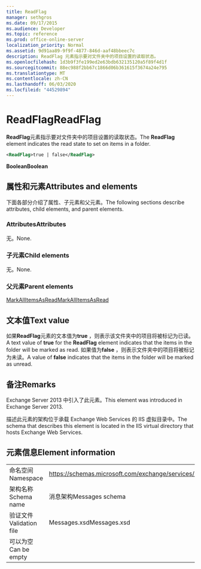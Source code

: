 ```yaml
---
title: ReadFlag
manager: sethgros
ms.date: 09/17/2015
ms.audience: Developer
ms.topic: reference
ms.prod: office-online-server
localization_priority: Normal
ms.assetid: 9d91aa89-9f9f-4877-846d-aaf48bbeec7c
description: ReadFlag 元素指示要对文件夹中的项目设置的读取状态。
ms.openlocfilehash: 1d3b9f3fe199ed2e63bdb632135120a5f89f4d1f
ms.sourcegitcommit: 88ec988f2bb67c1866d06b361615f3674a24e795
ms.translationtype: MT
ms.contentlocale: zh-CN
ms.lasthandoff: 06/03/2020
ms.locfileid: "44529894"
---
```

# <a name="readflag"></a><span data-ttu-id="8a4ee-103">ReadFlag</span><span class="sxs-lookup"><span data-stu-id="8a4ee-103">ReadFlag</span></span>

<span data-ttu-id="8a4ee-104">**ReadFlag**元素指示要对文件夹中的项目设置的读取状态。</span><span class="sxs-lookup"><span data-stu-id="8a4ee-104">The **ReadFlag** element indicates the read state to set on items in a folder.</span></span> 
  
```XML
<ReadFlag>true | false</ReadFlag>
```

 <span data-ttu-id="8a4ee-105">**Boolean**</span><span class="sxs-lookup"><span data-stu-id="8a4ee-105">**Boolean**</span></span>
## <a name="attributes-and-elements"></a><span data-ttu-id="8a4ee-106">属性和元素</span><span class="sxs-lookup"><span data-stu-id="8a4ee-106">Attributes and elements</span></span>

<span data-ttu-id="8a4ee-107">下面各部分介绍了属性、子元素和父元素。</span><span class="sxs-lookup"><span data-stu-id="8a4ee-107">The following sections describe attributes, child elements, and parent elements.</span></span>
  
### <a name="attributes"></a><span data-ttu-id="8a4ee-108">Attributes</span><span class="sxs-lookup"><span data-stu-id="8a4ee-108">Attributes</span></span>

<span data-ttu-id="8a4ee-109">无。</span><span class="sxs-lookup"><span data-stu-id="8a4ee-109">None.</span></span>
  
### <a name="child-elements"></a><span data-ttu-id="8a4ee-110">子元素</span><span class="sxs-lookup"><span data-stu-id="8a4ee-110">Child elements</span></span>

<span data-ttu-id="8a4ee-111">无。</span><span class="sxs-lookup"><span data-stu-id="8a4ee-111">None.</span></span>
  
### <a name="parent-elements"></a><span data-ttu-id="8a4ee-112">父元素</span><span class="sxs-lookup"><span data-stu-id="8a4ee-112">Parent elements</span></span>

[<span data-ttu-id="8a4ee-113">MarkAllItemsAsRead</span><span class="sxs-lookup"><span data-stu-id="8a4ee-113">MarkAllItemsAsRead</span></span>](markallitemsasread.md)
  
## <a name="text-value"></a><span data-ttu-id="8a4ee-114">文本值</span><span class="sxs-lookup"><span data-stu-id="8a4ee-114">Text value</span></span>

<span data-ttu-id="8a4ee-115">如果**ReadFlag**元素的文本值为**true** ，则表示该文件夹中的项目将被标记为已读。</span><span class="sxs-lookup"><span data-stu-id="8a4ee-115">A text value of **true** for the **ReadFlag** element indicates that the items in the folder will be marked as read.</span></span> <span data-ttu-id="8a4ee-116">如果值为**false** ，则表示文件夹中的项目将被标记为未读。</span><span class="sxs-lookup"><span data-stu-id="8a4ee-116">A value of **false** indicates that the items in the folder will be marked as unread.</span></span> 
  
## <a name="remarks"></a><span data-ttu-id="8a4ee-117">备注</span><span class="sxs-lookup"><span data-stu-id="8a4ee-117">Remarks</span></span>

<span data-ttu-id="8a4ee-118">Exchange Server 2013 中引入了此元素。</span><span class="sxs-lookup"><span data-stu-id="8a4ee-118">This element was introduced in Exchange Server 2013.</span></span>
  
<span data-ttu-id="8a4ee-119">描述此元素的架构位于承载 Exchange Web Services 的 IIS 虚拟目录中。</span><span class="sxs-lookup"><span data-stu-id="8a4ee-119">The schema that describes this element is located in the IIS virtual directory that hosts Exchange Web Services.</span></span>
  
## <a name="element-information"></a><span data-ttu-id="8a4ee-120">元素信息</span><span class="sxs-lookup"><span data-stu-id="8a4ee-120">Element information</span></span>

|||
|:-----|:-----|
|<span data-ttu-id="8a4ee-121">命名空间</span><span class="sxs-lookup"><span data-stu-id="8a4ee-121">Namespace</span></span>  <br/> |https://schemas.microsoft.com/exchange/services/2006/messages  <br/> |
|<span data-ttu-id="8a4ee-122">架构名称</span><span class="sxs-lookup"><span data-stu-id="8a4ee-122">Schema name</span></span>  <br/> |<span data-ttu-id="8a4ee-123">消息架构</span><span class="sxs-lookup"><span data-stu-id="8a4ee-123">Messages schema</span></span>  <br/> |
|<span data-ttu-id="8a4ee-124">验证文件</span><span class="sxs-lookup"><span data-stu-id="8a4ee-124">Validation file</span></span>  <br/> |<span data-ttu-id="8a4ee-125">Messages.xsd</span><span class="sxs-lookup"><span data-stu-id="8a4ee-125">Messages.xsd</span></span>  <br/> |
|<span data-ttu-id="8a4ee-126">可以为空</span><span class="sxs-lookup"><span data-stu-id="8a4ee-126">Can be empty</span></span>  <br/> ||
   

